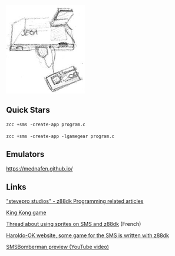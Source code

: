 
![](images/platform/sms.jpg)

## Quick Stars

    zcc +sms -create-app program.c

    zcc +sms -create-app -lgamegear program.c

## Emulators

https://mednafen.github.io/

## Links

["stevepro studios" - z88dk Programming related articles](http://steveproxna.blogspot.it/search/label/z88dk)

[King Kong game](http://hirudov.com/sega/KingKongSMS.php)

[Thread about using sprites on SMS and z88dk](http://www.mastersystem-france.com/t1686p30-programmation-master-system-en-assembleur-variante-en-c) (French)

[Haroldo-OK website, some game for the SMS is written with z88dk](http://www.haroldo-ok.com/)

[SMSBomberman preview (YouTube video)](https://www.youtube.com/watch?v=akYolXhhL1Q)

